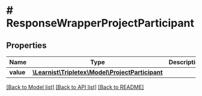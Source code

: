 # # ResponseWrapperProjectParticipant

## Properties

Name | Type | Description | Notes
------------ | ------------- | ------------- | -------------
**value** | [**\Learnist\Tripletex\Model\ProjectParticipant**](ProjectParticipant.md) |  | [optional]

[[Back to Model list]](../../README.md#models) [[Back to API list]](../../README.md#endpoints) [[Back to README]](../../README.md)
